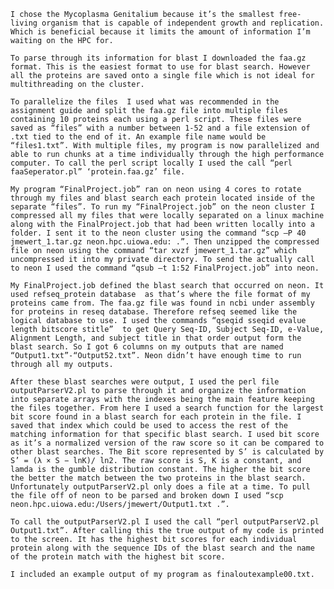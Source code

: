 	I chose the Mycoplasma Genitalium because it’s the smallest free-living organism that is capable of independent growth and replication. Which is beneficial because it limits the amount of information I’m waiting on the HPC for.
	
	To parse through its information for blast I downloaded the faa.gz format. This is the easiest format to use for blast search. However all the proteins are saved onto a single file which is not ideal for multithreading on the cluster. 
	
	To parallelize the files  I used what was recommended in the assignment guide and split the faa.gz file into multiple files containing 10 proteins each using a perl script. These files were saved as “files” with a number between 1-52 and a file extension of .txt tied to the end of it. An example file name would be “files1.txt”. With multiple files, my program is now parallelized and able to run chunks at a time individually through the high performance computer. To call the perl script locally I used the call “perl faaSeperator.pl” ‘protein.faa.gz’ file.
	
	My program “FinalProject.job” ran on neon using 4 cores to rotate through my files and blast search each protein located inside of the separate “files”. To run my “FinalProject.job” on the neon cluster I compressed all my files that were locally separated on a linux machine along with the FinalProject.job that had been written locally into a folder. I sent it to the neon cluster using the command “scp –P 40 jmewert_1.tar.gz neon.hpc.uiowa.edu: .”. Then unzipped the compressed file on neon using the command “tar xvzf jmewert_1.tar.gz” which uncompressed it into my private directory. To send the actually call to neon I used the command “qsub –t 1:52 FinalProject.job” into neon.
	
	My FinalProject.job defined the blast search that occurred on neon. It used refseq_protein database  as that’s where the file format of my proteins came from. The faa.gz file was found in ncbi under assembly for proteins in reseq database. Therefore refseq seemed like the logical database to use. I used the commands “qseqid sseqid evalue length bitscore stitle”  to get Query Seq-ID, Subject Seq-ID, e-Value, Alignment Length, and subject title in that order output form the blast search. So I got 6 columns on my outputs that are named “Output1.txt”-“Output52.txt”. Neon didn’t have enough time to run through all my outputs.
	
	After these blast searches were output, I used the perl file outputParserV2.pl to parse through it and organize the information into separate arrays with the indexes being the main feature keeping the files together. From here I used a search function for the largest bit score found in a blast search for each protein in the file. I saved that index which could be used to access the rest of the matching information for that specific blast search. I used bit score as it’s a normalized version of the raw score so it can be compared to other blast searches. The Bit score represented by S’ is calculated by  S’ = (λ × S − lnK)/ ln2. The raw score is S, K is a constant, and lamda is the gumble distribution constant. The higher the bit score the better the match between the two proteins in the blast search. Unfortunately outputParserV2.pl only does a file at a time. To pull the file off of neon to be parsed and broken down I used “scp neon.hpc.uiowa.edu:/Users/jmewert/Output1.txt .”.
	
	To call the outputParserV2.pl I used the call “perl outputParserV2.pl Output1.txt”. After calling this the true output of my code is printed to the screen. It has the highest bit scores for each individual protein along with the sequence IDs of the blast search and the name of the protein match with the highest bit score.  
	
	I included an example output of my program as finaloutexample00.txt.
